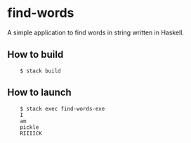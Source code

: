 # find-words

A simple application to find words in string written in Haskell.


## How to build

```
    $ stack build
```


## How to launch

```
    $ stack exec find-words-exe
    I
    am
    pickle
    RIIIICK
```
